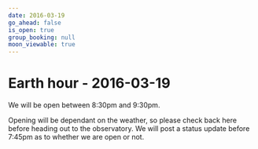```yaml
---
date: 2016-03-19
go_ahead: false
is_open: true
group_booking: null
moon_viewable: true
---
```

Earth hour - 2016-03-19
===================
We will be open between 8:30pm and 9:30pm.

Opening will be dependant on the weather, so please check back here before
heading out to the observatory. We will post a status update before 7:45pm
as to whether we are open or not.
